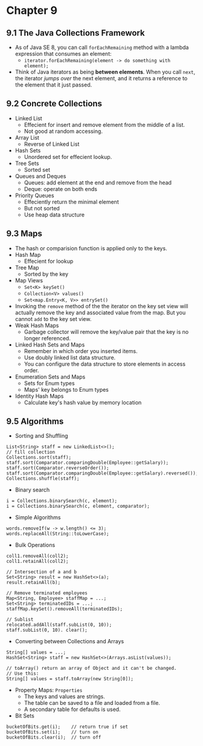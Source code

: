 # Chapter 9
## 9.1 The Java Collections Framework
- As of Java SE 8, you can call ```forEachRemaining``` method with a lambda expression that consumes an element:
    - ```iterator.forEachRemaining(element -> do something with element);```
- Think of Java iterators as being **between elements**. When you call ```next```, the iterator *jumps over* the next element, and it returns a reference to the element that it just passed.

## 9.2 Concrete Collections
- Linked List
    - Effecient for insert and remove element from the middle of a list.
    - Not good at random accessing.
- Array List
    - Reverse of Linked List
- Hash Sets
    - Unordered set for effecient lookup.
- Tree Sets
    - Sorted set
- Queues and Deques
    - Queues: add element at the end and remove from the head
    - Deque: operate on both ends
- Priority Queues
    - Effeciently return the minimal element
    - But not sorted
    - Use heap data structure

## 9.3 Maps
- The hash or comparision function is applied only to the keys.
- Hash Map
    - Effecient for lookup
- Tree Map
    - Sorted by the key
- Map Views
    - ```Set<K> keySet()```
    - ```Collection<V> values()```
    - ```Set<map.Entry<K, V>> entrySet()```
- Invoking the ```remove``` method of the the iterator on the key set view will actually remove the key and associated value from the map. But you cannot ```add``` to the key set view.
- Weak Hash Maps
    - Garbage collector will remove the key/value pair that the key is no longer referenced.
- Linked Hash Sets and Maps
    - Remember in which order you inserted items.
    - Use doubly linked list data structure.
    - You can configure the data structure to store elements in access order.
- Enumeration Sets and Maps
    - Sets for Enum types
    - Maps' key belongs to Enum types
- Identity Hash Maps
    - Calculate key's hash value by memory location

## 9.5 Algorithms
- Sorting and Shuffling

```
List<String> staff = new LinkedList<>();
// fill collection
Collections.sort(staff);
staff.sort(Comparator.comparingDouble(Employee::getSalary));
staff.sort(Comparator.reverseOrder());
staff.sort(Comparator.comparingDouble(Employee::getSalary).reversed());
Collections.shuffle(staff);
```
- Binary search
```
i = Collections.binarySearch(c, element);
i = Collections.binarySearch(c, element, comparator);
```
- Simple Algorithms
```
words.removeIf(w -> w.length() <= 3);
words.replaceAll(String::toLowerCase);
```
- Bulk Operations
```
coll1.removeAll(coll2);
coll1.retainAll(coll2);

// Intersection of a and b
Set<String> result = new HashSet<>(a);
result.retainAll(b);

// Remove terminated employees
Map<String, Employee> staffMap = ...;
Set<String> terminatedIDs = ...;
staffMap.keySet().removeAll(terminatedIDs);

// Sublist
relocated.addAll(staff.subList(0, 10));
staff.subList(0, 10). clear();
```
- Converting between Collections and Arrays
```
String[] values = ...;
HashSet<String> staff = new HashSet<>(Arrays.asList(values));

// toArray() return an array of Object and it can't be changed.
// Use this:
String[] values = staff.toArray(new String[0]);
```
- Property Maps: ```Properties```
    - The keys and values are strings.
    - The table can be saved to a file and loaded from a file.
    - A secondary table for defaults is used.
- Bit Sets
```
bucketOfBits.get(i);    // return true if set
bucketOfBits.set(i);    // turn on
bucketOfBits.clear(i);  // turn off
```
